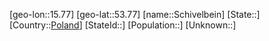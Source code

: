 ﻿---
location: [53.77,15.77]
type: City
tags:
- geo/City


SpocWebEntityId: 34020
isDeleted: false
confidential: public

---
[geo-lon::15.77]
[geo-lat::53.77]
[name::Schivelbein]
[State::]
[Country::[Poland](geo/Continent/Europe/Poland.md)]
[StateId::]
[Population::]
[Unknown::]


